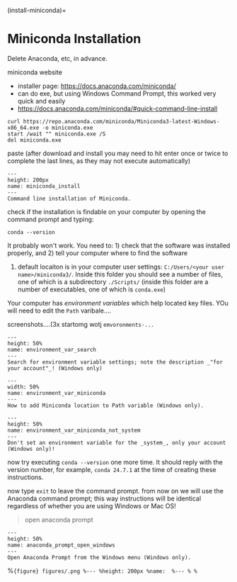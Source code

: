 (install-miniconda)=
# Miniconda Installation

Delete Anaconda, etc, in advance.


miniconda website
- installer page: https://docs.anaconda.com/miniconda/
- can do exe, but using Windows Command Prompt, this worked very quick and easily
- https://docs.anaconda.com/miniconda/#quick-command-line-install

```
curl https://repo.anaconda.com/miniconda/Miniconda3-latest-Windows-x86_64.exe -o miniconda.exe
start /wait "" miniconda.exe /S
del miniconda.exe
```

paste (after download and install you may need to hit enter once or twice to complete the last lines, as they may not execute automatically)





```{figure} figures/miniconda_install.png
---
height: 200px
name: miniconda_install
---
Command line installation of Miniconda.
```



check if the installation is findable on your computer by opening the command prompt and typing:
```
conda --version
```
It probably won't work. You need to: 1) check that the software was installed properly, and 2) tell your computer where to find the software

1. default locaiton is in your computer user settings: `C:/Users/<your user name>/miniconda3/`. Inside this folder you should see a number of files, one of which is a subdirectory `./Scripts/` (inside this folder are a number of executables, one of which is `conda.exe`)

Your computer has _environment variables_ which help located key files. YOu will need to edit the `Path` varibale....

screenshots....(3x startomg wotj `emvoronments-...`
 



```{figure} figures/environment_var_search.png
---
height: 50%
name: environment_var_search
---
Search for environment variable settings; note the description _"for your account"_! (Windows only)
```

```{figure} figures/environment_var_miniconda.png
---
width: 50%
name: environment_var_miniconda
---
How to add Miniconda location to Path variable (Windows only).
```

```{figure} figures/environment_var_miniconda_not_system.png
---
height: 50%
name: environment_var_miniconda_not_system
---
Don't set an environment variable for the _system_, only your account (Windows only)!
```

now try executing `conda --version` one more time. It should reply with the version number, for example, `conda 24.7.1` at the time of creating these instructions.

now type `exit` to leave the command prompt. from now on we will use the Anaconda command prompt; this way instructions will be identical regardless of whether you are using Windows or Mac OS!

>open anaconda prompt

```{figure} figures/anaconda_prompt_open_windows.png
---
height: 50%
name: anaconda_prompt_open_windows
---
Open Anaconda Prompt from the Windows menu (Windows only).
```






%```{figure} figures/.png
%---
%height: 200px
%name: 
%---
%
%```